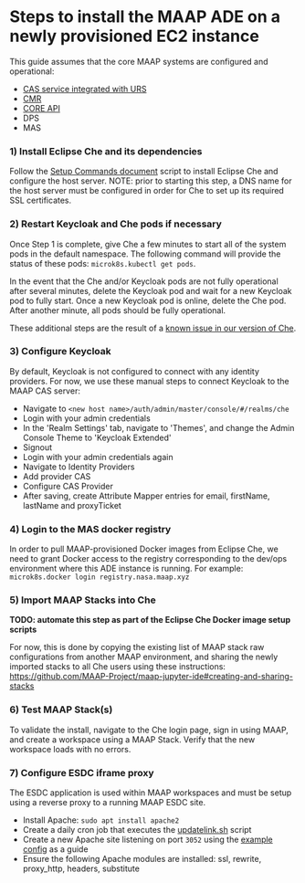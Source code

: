# Steps to install the MAAP ADE on a newly provisioned EC2 instance

This guide assumes that the core MAAP systems are configured and operational:
- [CAS service integrated with URS](https://github.com/MAAP-Project/maap-auth-cas)
- [CMR](https://github.com/MAAP-Project/maap-cmr)
- [CORE API](https://github.com/MAAP-Project/maap-api-nasa)
- DPS
- MAS

### 1) Install Eclipse Che and its dependencies

Follow the [Setup Commands document](setup-commands.md) script to install Eclipse Che and configure the host server. NOTE: prior to starting this step, a DNS name for the host server must be configured in order for Che to set up its required SSL certificates.

### 2) Restart Keycloak and Che pods if necessary

Once Step 1 is complete, give Che a few minutes to start all of the system pods in the default namespace. The following command will provide the status of these pods: `microk8s.kubectl get pods`.

In the event that the Che and/or Keycloak pods are not fully operational after several minutes, delete the Keycloak pod and wait for a new Keycloak pod to fully start. Once a new Keycloak pod is online, delete the Che pod. After another minute, all pods should be fully operational.

These additional steps are the result of a [known issue in our version of Che](https://github.com/eclipse/che/issues/13838).

### 3) Configure Keycloak

By default, Keycloak is not configured to connect with any identity providers. For now, we use these manual steps to connect Keycloak to the MAAP CAS server:

- Navigate to `<new host name>/auth/admin/master/console/#/realms/che`
- Login with your admin credentials
- In the 'Realm Settings' tab, navigate to 'Themes', and change the Admin Console Theme to 'Keycloak Extended'
- Signout
- Login with your admin credentials again
- Navigate to Identity Providers
- Add provider CAS
- Configure CAS Provider
- After saving, create Attribute Mapper entries for email, firstName, lastName and proxyTicket

### 4) Login to the MAS docker registry

In order to pull MAAP-provisioned Docker images from Eclipse Che, we need to grant Docker access to the registry corresponding to the dev/ops environment where this ADE instance is running. For example: `microk8s.docker login registry.nasa.maap.xyz`

### 5) Import MAAP Stacks into Che

**TODO: automate this step as part of the Eclipse Che Docker image setup scripts**

For now, this is done by copying the existing list of MAAP stack raw configurations from another MAAP environment, and sharing the newly imported stacks to all Che users using these instructions: https://github.com/MAAP-Project/maap-jupyter-ide#creating-and-sharing-stacks

### 6) Test MAAP Stack(s)

To validate the install, navigate to the Che login page, sign in using MAAP, and create a workspace using a MAAP Stack. Verify that the new workspace loads with no errors.

### 7) Configure ESDC iframe proxy

The ESDC application is used within MAAP workspaces and must be setup using a reverse proxy to a running MAAP ESDC site.

- Install Apache: `sudo apt install apache2`
- Create a daily cron job that executes the [updatelink.sh](nginxssl/updatelink.sh) script
- Create a new Apache site listening on port `3052` using the [example config](apache/edsc_proxy.conf) as a guide
- Ensure the following Apache modules are installed: ssl, rewrite, proxy_http, headers, substitute


